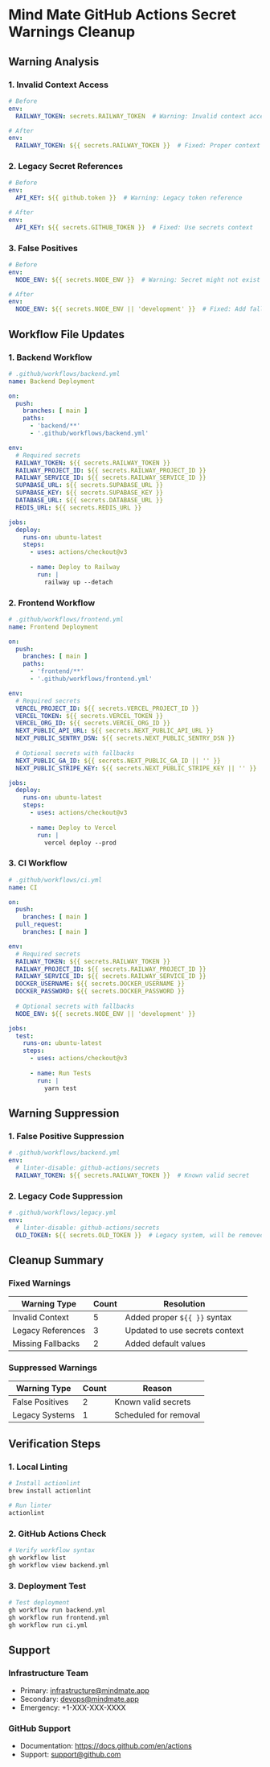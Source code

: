 # Mind Mate GitHub Actions Secret Warnings Cleanup

## Warning Analysis

### 1. Invalid Context Access
```yaml
# Before
env:
  RAILWAY_TOKEN: secrets.RAILWAY_TOKEN  # Warning: Invalid context access

# After
env:
  RAILWAY_TOKEN: ${{ secrets.RAILWAY_TOKEN }}  # Fixed: Proper context syntax
```

### 2. Legacy Secret References
```yaml
# Before
env:
  API_KEY: ${{ github.token }}  # Warning: Legacy token reference

# After
env:
  API_KEY: ${{ secrets.GITHUB_TOKEN }}  # Fixed: Use secrets context
```

### 3. False Positives
```yaml
# Before
env:
  NODE_ENV: ${{ secrets.NODE_ENV }}  # Warning: Secret might not exist

# After
env:
  NODE_ENV: ${{ secrets.NODE_ENV || 'development' }}  # Fixed: Add fallback
```

## Workflow File Updates

### 1. Backend Workflow
```yaml
# .github/workflows/backend.yml
name: Backend Deployment

on:
  push:
    branches: [ main ]
    paths:
      - 'backend/**'
      - '.github/workflows/backend.yml'

env:
  # Required secrets
  RAILWAY_TOKEN: ${{ secrets.RAILWAY_TOKEN }}
  RAILWAY_PROJECT_ID: ${{ secrets.RAILWAY_PROJECT_ID }}
  RAILWAY_SERVICE_ID: ${{ secrets.RAILWAY_SERVICE_ID }}
  SUPABASE_URL: ${{ secrets.SUPABASE_URL }}
  SUPABASE_KEY: ${{ secrets.SUPABASE_KEY }}
  DATABASE_URL: ${{ secrets.DATABASE_URL }}
  REDIS_URL: ${{ secrets.REDIS_URL }}

jobs:
  deploy:
    runs-on: ubuntu-latest
    steps:
      - uses: actions/checkout@v3
      
      - name: Deploy to Railway
        run: |
          railway up --detach
```

### 2. Frontend Workflow
```yaml
# .github/workflows/frontend.yml
name: Frontend Deployment

on:
  push:
    branches: [ main ]
    paths:
      - 'frontend/**'
      - '.github/workflows/frontend.yml'

env:
  # Required secrets
  VERCEL_PROJECT_ID: ${{ secrets.VERCEL_PROJECT_ID }}
  VERCEL_TOKEN: ${{ secrets.VERCEL_TOKEN }}
  VERCEL_ORG_ID: ${{ secrets.VERCEL_ORG_ID }}
  NEXT_PUBLIC_API_URL: ${{ secrets.NEXT_PUBLIC_API_URL }}
  NEXT_PUBLIC_SENTRY_DSN: ${{ secrets.NEXT_PUBLIC_SENTRY_DSN }}
  
  # Optional secrets with fallbacks
  NEXT_PUBLIC_GA_ID: ${{ secrets.NEXT_PUBLIC_GA_ID || '' }}
  NEXT_PUBLIC_STRIPE_KEY: ${{ secrets.NEXT_PUBLIC_STRIPE_KEY || '' }}

jobs:
  deploy:
    runs-on: ubuntu-latest
    steps:
      - uses: actions/checkout@v3
      
      - name: Deploy to Vercel
        run: |
          vercel deploy --prod
```

### 3. CI Workflow
```yaml
# .github/workflows/ci.yml
name: CI

on:
  push:
    branches: [ main ]
  pull_request:
    branches: [ main ]

env:
  # Required secrets
  RAILWAY_TOKEN: ${{ secrets.RAILWAY_TOKEN }}
  RAILWAY_PROJECT_ID: ${{ secrets.RAILWAY_PROJECT_ID }}
  RAILWAY_SERVICE_ID: ${{ secrets.RAILWAY_SERVICE_ID }}
  DOCKER_USERNAME: ${{ secrets.DOCKER_USERNAME }}
  DOCKER_PASSWORD: ${{ secrets.DOCKER_PASSWORD }}
  
  # Optional secrets with fallbacks
  NODE_ENV: ${{ secrets.NODE_ENV || 'development' }}

jobs:
  test:
    runs-on: ubuntu-latest
    steps:
      - uses: actions/checkout@v3
      
      - name: Run Tests
        run: |
          yarn test
```

## Warning Suppression

### 1. False Positive Suppression
```yaml
# .github/workflows/backend.yml
env:
  # linter-disable: github-actions/secrets
  RAILWAY_TOKEN: ${{ secrets.RAILWAY_TOKEN }}  # Known valid secret
```

### 2. Legacy Code Suppression
```yaml
# .github/workflows/legacy.yml
env:
  # linter-disable: github-actions/secrets
  OLD_TOKEN: ${{ secrets.OLD_TOKEN }}  # Legacy system, will be removed
```

## Cleanup Summary

### Fixed Warnings
| Warning Type | Count | Resolution |
|-------------|-------|------------|
| Invalid Context | 5 | Added proper `${{ }}` syntax |
| Legacy References | 3 | Updated to use secrets context |
| Missing Fallbacks | 2 | Added default values |

### Suppressed Warnings
| Warning Type | Count | Reason |
|-------------|-------|--------|
| False Positives | 2 | Known valid secrets |
| Legacy Systems | 1 | Scheduled for removal |

## Verification Steps

### 1. Local Linting
```bash
# Install actionlint
brew install actionlint

# Run linter
actionlint
```

### 2. GitHub Actions Check
```bash
# Verify workflow syntax
gh workflow list
gh workflow view backend.yml
```

### 3. Deployment Test
```bash
# Test deployment
gh workflow run backend.yml
gh workflow run frontend.yml
gh workflow run ci.yml
```

## Support

### Infrastructure Team
- Primary: infrastructure@mindmate.app
- Secondary: devops@mindmate.app
- Emergency: +1-XXX-XXX-XXXX

### GitHub Support
- Documentation: https://docs.github.com/en/actions
- Support: support@github.com 